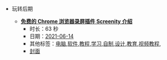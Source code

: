 - 玩转后期

    - **[免费的 Chrome 浏览器录屏插件 Screenity 介绍](https://www.bilibili.com/video/BV1yU4y157HY)**
        - 时长：63 秒
        - 日期：[2021-06-14](../markmap/202106.html)
        - 其他标签：[电脑](../markmap/电脑.html),[软件](../markmap/软件.html),[教程](../markmap/教程.html),[学习](../markmap/学习.html),[自制](../markmap/自制.html),[设计](../markmap/设计.html),[教育](../markmap/教育.html),[视频教程](../markmap/视频教程.html),
        - [封面](http://i1.hdslb.com/bfs/archive/e3e6b256bf71143adad29217ae425327fd43f0c4.jpg)
